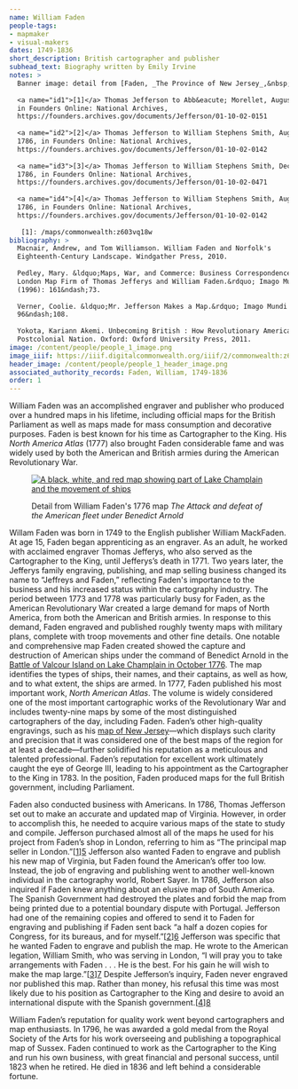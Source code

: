 ```yaml
---
name: William Faden
people-tags: 
- mapmaker
- visual-makers
dates: 1749-1836
short_description: British cartographer and publisher
subhead_text: Biography written by Emily Irvine
notes: > 
  Banner image: detail from [Faden, _The Province of New Jersey_,&nbsp;1778.][1]
  
  <a name="id1">[1]</a> Thomas Jefferson to Abb&eacute; Morellet, August 11, 1786
  in Founders Online: National Archives,
  https://founders.archives.gov/documents/Jefferson/01-10-02-0151
  
  <a name="id2">[2]</a> Thomas Jefferson to William Stephens Smith, August 10,
  1786, in Founders Online: National Archives,
  https://founders.archives.gov/documents/Jefferson/01-10-02-0142
  
  <a name="id3">[3]</a> Thomas Jefferson to William Stephens Smith, December 20,
  1786, in Founders Online: National Archives,
  https://founders.archives.gov/documents/Jefferson/01-10-02-0471
  
  <a name="id4">[4]</a> Thomas Jefferson to William Stephens Smith, August 10,
  1786, in Founders Online: National Archives,
  https://founders.archives.gov/documents/Jefferson/01-10-02-0142
  
   [1]: /maps/commonwealth:z603vq18w
bibliography: > 
  Macnair, Andrew, and Tom Williamson. William Faden and Norfolk's
  Eighteenth-Century Landscape. Windgather Press, 2010.
  
  Pedley, Mary. &ldquo;Maps, War, and Commerce: Business Correspondence with the
  London Map Firm of Thomas Jefferys and William Faden.&rdquo; Imago Mundi 48
  (1996): 161&ndash;73.
  
  Verner, Coolie. &ldquo;Mr. Jefferson Makes a Map.&rdquo; Imago Mundi 14 (1959):
  96&ndash;108.
  
  Yokota, Kariann Akemi. Unbecoming British : How Revolutionary America Became a
  Postcolonial Nation. Oxford: Oxford University Press, 2011.
image: /content/people/people_1_image.png
image_iiif: https://iiif.digitalcommonwealth.org/iiif/2/commonwealth:z603vq195/220,774,2028,1163/858,/0/default.jpg
header_image: /content/people/people_1_header_image.png
associated_authority_records: Faden, William, 1749-1836
order: 1
---
```

William Faden was an accomplished engraver and publisher who produced over a hundred maps in his lifetime, including official maps for the British Parliament as well as maps made for mass consumption and decorative purposes. Faden is best known for his time as Cartographer to the King. His _North America Atlas_ (1777) also brought Faden considerable fame and was widely used by both the American and British armies during the American Revolutionary War.<figure class="img\_left\_50">

[![A black, white, and red map showing part of Lake Champlain and the movement of ships][1]][2]<figcaption>Detail from William Faden's 1776 map _The Attack and defeat of the American fleet under Benedict Arnold_</figcaption></figure>

Willam Faden was born in 1749 to the English publisher William MackFaden. At age 15, Faden began apprenticing as an engraver. As an adult, he worked with acclaimed engraver Thomas Jefferys, who also served as the Cartographer to the King, until Jefferys&rsquo;s death in 1771. Two years later, the Jefferys family engraving, publishing, and map selling business changed its name to &ldquo;Jeffreys and Faden,&rdquo; reflecting Faden's importance to the business and his increased status within the cartography industry. The period between 1773 and 1778 was particularly busy for Faden, as the American Revolutionary War created a large demand for maps of North America, from both the American and British armies. In response to this demand, Faden engraved and published roughly twenty maps with military plans, complete with troop movements and other fine details. One notable and comprehensive map Faden created showed the capture and destruction of American ships under the command of Benedict Arnold in the [Battle of Valcour Island on Lake Champlain in October 1776][3]. The map identifies the types of ships, their names, and their captains, as well as how, and to what extent, the ships are armed. In 1777, Faden published his most important work, _North American Atlas_. The volume is widely considered one of the most important cartographic works of the Revolutionary War and includes twenty-nine maps by some of the most distinguished cartographers of the day, including Faden. Faden&rsquo;s other high-quality engravings, such as his [map of New Jersey][4]&mdash;which displays such clarity and precision that it was considered one of the best maps of the region for at least a decade&mdash;further solidified his reputation as a meticulous and talented professional. Faden&rsquo;s reputation for excellent work ultimately caught the eye of George III, leading to his appointment as the Cartographer to the King in 1783. In the position, Faden produced maps for the full British government, including Parliament.

Faden also conducted business with Americans. In 1786, Thomas Jefferson set out to make an accurate and updated map of Virginia. However, in order to accomplish this, he needed to acquire various maps of the state to study and compile. Jefferson purchased almost all of the maps he used for his project from Faden&rsquo;s shop in London, referring to him as &ldquo;The principal map seller in London.&rdquo;[[1]][5] Jefferson also wanted Faden to engrave and publish his new map of Virginia, but Faden found the American&rsquo;s offer too low. Instead, the job of engraving and publishing went to another well-known individual in the cartography world, Robert Sayer.&nbsp;In 1786, Jefferson also inquired if Faden knew anything about an elusive map of South America. The Spanish Government had destroyed the plates and forbid the map from being printed due to a potential boundary dispute with Portugal. Jefferson had one of the remaining copies and offered to send it to Faden for engraving and publishing if Faden sent back &ldquo;a half a dozen copies for Congress, for its bureaus, and for myself.&rdquo;[[2]][6] Jefferson was specific that he wanted Faden to engrave and publish the map. He wrote to the American legation, William Smith, who was serving in London, &ldquo;I will pray you to take arrangements with Faden . . . He is the best. For his gain he will wish to make the map large.&rdquo;[[3]][7] Despite Jefferson&rsquo;s inquiry, Faden never engraved nor published this map. Rather than money, his refusal this time was most likely due to his position as Cartographer to the King and desire to avoid an international dispute with the Spanish government.[[4]][8]

William Faden&rsquo;s reputation for quality work went beyond cartographers and map enthusiasts. In 1796, he was awarded a gold medal from the Royal Society of the Arts for his work overseeing and publishing a topographical map of Sussex. Faden continued to work as the Cartographer to the King and run his own business, with great financial and personal success, until 1823 when he retired. He died in 1836 and left behind a considerable fortune.

 [1]: https://iiif.digitalcommonwealth.org/iiif/2/commonwealth:z603vn24m/1709,340,10335,6523/600,/0/default.jpg
 [2]: /maps/commonwealth:z603vn23b/
 [3]: /maps/commonwealth:z603vn23b
 [4]: /maps/commonwealth:z603vq18w
 [5]: #id1
 [6]: #id2
 [7]: #id3
 [8]: #id4